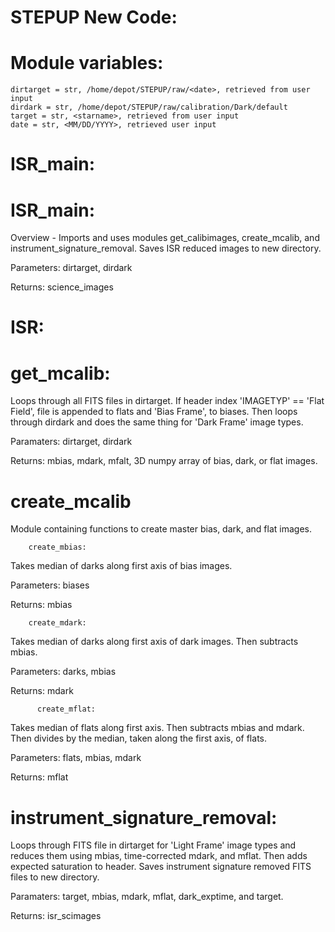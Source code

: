# STEPUP New Code:
  
  # Module variables:
    dirtarget = str, /home/depot/STEPUP/raw/<date>, retrieved from user input
    dirdark = str, /home/depot/STEPUP/raw/calibration/Dark/default
    target = str, <starname>, retrieved from user input
    date = str, <MM/DD/YYYY>, retrieved user input

# ISR_main:
  
#       ISR_main:
Overview - Imports and uses modules get_calibimages, create_mcalib, and instrument_signature_removal. Saves ISR reduced images to new directory.

Parameters: dirtarget, dirdark

Returns: science_images
    
  # ISR:

#       get_mcalib:
Loops through all FITS files in dirtarget. If header index 'IMAGETYP' == 'Flat Field', file is appended to flats and 'Bias Frame', to biases. Then loops through dirdark and does the same thing for 'Dark Frame' image types. 

  Paramaters: dirtarget, dirdark 

  Returns: mbias, mdark, mfalt, 3D numpy array of bias, dark, or flat images. 

#       create_mcalib
 Module containing functions to create master bias, dark, and flat images.
        
        create_mbias:
Takes median of darks along first axis of bias images.
 
  Parameters: biases
  
  Returns: mbias
  
        create_mdark:
Takes median of darks along first axis of dark images. Then subtracts mbias.

  Parameters: darks, mbias

  Returns: mdark
  
          create_mflat:
Takes median of flats along first axis. Then subtracts mbias and mdark. Then divides by the median, taken along the first axis, of flats.

  Parameters: flats, mbias, mdark

  Returns: mflat

 #       instrument_signature_removal:
  Loops through FITS file in dirtarget for 'Light Frame' image types and reduces them using mbias, time-corrected mdark, and mflat. Then adds expected saturation to header. Saves instrument signature removed FITS files to new directory.

  Paramaters: target, mbias, mdark, mflat, dark_exptime, and target. 

  Returns: isr_scimages

